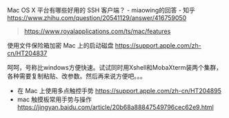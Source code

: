 
Mac OS X 平台有哪些好用的 SSH 客户端？ - miaowing的回答 - 知乎 https://www.zhihu.com/question/20541129/answer/416759050
> https://www.royalapplications.com/ts/mac/features

使用文件保险箱加密 Mac 上的启动磁盘 https://support.apple.com/zh-cn/HT204837

呵呵，号称比windows方便快速。试试同时用Xshell和MobaXterm装两个集群，各种需要复制粘贴、改参数。然后再来说方便吧。。。
- 在 Mac 上使用多点触控手势 https://support.apple.com/zh-cn/HT204895
- mac 触摸板常用手势与操作 https://jingyan.baidu.com/article/20b68a88847549796cec62e9.html
